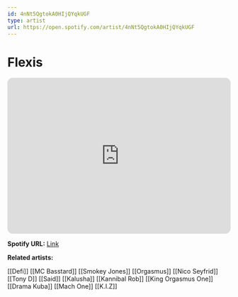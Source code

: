 ```yaml
---
id: 4nNt5QgtokA0HIjQYqkUGF
type: artist
url: https://open.spotify.com/artist/4nNt5QgtokA0HIjQYqkUGF
---
```

# Flexis

<iframe style="border-radius:12px" src="https://open.spotify.com/embed/artist/4nNt5QgtokA0HIjQYqkUGF" width="100%" height="352" frameBorder="0" allowfullscreen="" allow="autoplay; clipboard-write; encrypted-media; fullscreen; picture-in-picture" loading="lazy"></iframe>

**Spotify URL:** [Link](https://open.spotify.com/artist/4nNt5QgtokA0HIjQYqkUGF)

**Related artists:**

[[Defi]]
[[MC Basstard]]
[[Smokey Jones]]
[[Orgasmus]]
[[Nico Seyfrid]]
[[Tony D]]
[[Said]]
[[Kalusha]]
[[Kannibal Rob]]
[[King Orgasmus One]]
[[Drama Kuba]]
[[Mach One]]
[[K.I.Z]]
